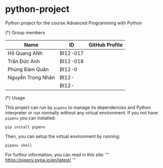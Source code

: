 # python-project

Python project for the course Advanced Programming with Python

(*) Group members

Name                |    ID    |       GitHub Profile
--------------------|----------|-----------------------------
Hồ Quang ANh        | BI12-017 | 
Trần Đức Anh        | BI12-018 | 
Phùng Đàm Quân      | BI12-0   | 
Nguyễn Trọng Nhân   | BI12-    | 
                    | BI12-    | 

(*) Usage

This project can run by `pipenv` to manage its dependencies and Python interpreter or run normally without any virtual environment.
If you not have `pipenv` you can installed:

```shell
pip install pipenv
```

Then, you can setup the virtual environment by running:

```shell
pipenv shell
```

For furthur information, you can read in this site:
'''
https://pipenv.pypa.io/en/latest/
'''


